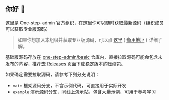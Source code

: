 ## 你好 👋

这里是 One-step-admin 官方组织，在这里你可以随时获取最新源码（组织成员可以获取专业版源码）

> 如果你想加入本组织并获取专业版源码，可以点 [这里](https://one-step-admin.gitee.io/buy.html) ( [备用地址](https://one-step-admin.github.io/buy.html) ) 详细了解。

基础版源码存放在 [one-step-admin/basic](https://github.com/one-step-admin/basic) 仓库内，直接拉取源码可能会包含未发布的内容，推荐去 [Releases](https://github.com/one-step-admin/basic/releases) 页面下载稳定版本的压缩包。

如果确定需要拉取源码，请参考下列分支说明：

- `main` 框架源码分支，不含示例代码，可直接用于实际开发
- `example` 演示源码分支，同线上演示站，包含大量示例，可用于参考学习
